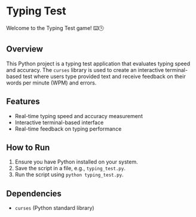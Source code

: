 # Typing Test

Welcome to the Typing Test game! ⌨️🕒

## Overview
This Python project is a typing test application that evaluates typing speed and accuracy. The `curses` library is used to create an interactive terminal-based test where users type provided text and receive feedback on their words per minute (WPM) and errors.

## Features
- Real-time typing speed and accuracy measurement
- Interactive terminal-based interface
- Real-time feedback on typing performance

## How to Run
1. Ensure you have Python installed on your system.
2. Save the script in a file, e.g., `typing_test.py`.
3. Run the script using `python typing_test.py`.

## Dependencies
- `curses` (Python standard library)
